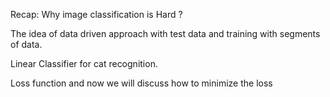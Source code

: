 
Recap:
  Why image classification is Hard ?

  The idea of data driven approach with test data and training with segments of data.

  Linear Classifier for cat recognition.

  Loss function and now we will discuss how to minimize the loss



   
